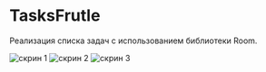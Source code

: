 # TasksFrutle
Реализация спиcка задач с использованием библиотеки Room.

![скрин 1](https://user-images.githubusercontent.com/70832264/106614457-f20ad880-659d-11eb-99f2-4fab1b2733eb.png)
![скрин 2](https://user-images.githubusercontent.com/70832264/106614464-f33c0580-659d-11eb-813c-8a0dd9a219e3.png)
![скрин 3](https://user-images.githubusercontent.com/70832264/106614466-f3d49c00-659d-11eb-87f2-79d63f029593.png)

